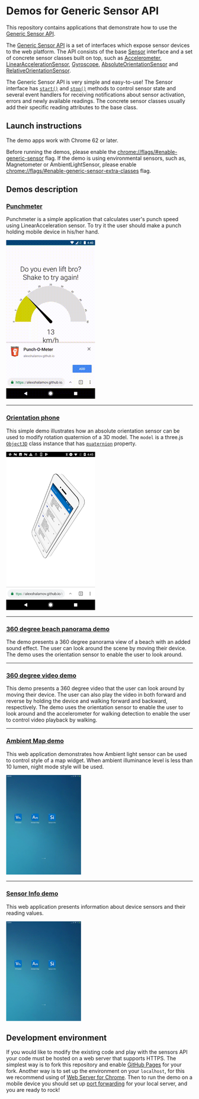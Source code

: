 # Demos for Generic Sensor API

This repository contains applications that demonstrate how to use the
[Generic Sensor API](https://www.w3.org/TR/generic-sensor/).

The [Generic Sensor API](https://www.w3.org/TR/generic-sensor/) is a set of
interfaces which expose sensor devices to the web platform. The API consists
of the base [Sensor](https://w3c.github.io/sensors/#the-sensor-interface)
interface and a set of concrete sensor classes built on top, such as
[Accelerometer](https://w3c.github.io/accelerometer/#accelerometer-interface),
[LinearAccelerationSensor](https://w3c.github.io/accelerometer/#linearaccelerationsensor-interface),
[Gyroscope](https://w3c.github.io/gyroscope/#gyroscope-interface),
[AbsoluteOrientationSensor](https://w3c.github.io/orientation-sensor/#absoluteorientationsensor-interface)
and [RelativeOrientationSensor](https://w3c.github.io/orientation-sensor/#relativeorientationsensor-interface).

The Generic Sensor API is very simple and easy-to-use! The Sensor interface has
[`start()`](https://w3c.github.io/sensors/#sensor-start) and
[`stop()`](https://w3c.github.io/sensors/#sensor-stop) methods to control sensor state
and several event handlers for receiving notifications about sensor activation, errors and newly
available readings. The concrete sensor classes usually add their specific reading attributes to
the base class.

## Launch instructions

The demo apps work with Chrome 62 or later.

Before running the demos, please enable the
[chrome://flags/#enable-generic-sensor](chrome://flags/#enable-generic-sensor) flag. If the demo is using
environmental sensors, such as, Magnetometer or AmbientLightSensor, please enable
[chrome://flags/#enable-generic-sensor-extra-classes](chrome://flags/#enable-generic-sensor-extra-classes)
flag.

## Demos description

### [Punchmeter](/generic-sensor-demos/punchmeter)

Punchmeter is a simple application that calculates user's punch speed using
LinearAcceleration sensor. To try it the user should make a punch holding
mobile device in his/her hand.

<img src="images/punchmeter.gif" alt="Punchmeter demo">

--- 

### [Orientation phone](/generic-sensor-demos/orientation-phone)

This simple demo illustrates how an absolute orientation sensor can be used to
modify rotation quaternion of a 3D model. The <code>model</code> is a three.js
[`Object3D`](https://threejs.org/docs/index.html#api/core/Object3D) class instance
that has [`quaternion`](https://threejs.org/docs/index.html#api/core/Object3D.quaternion)
property.

<img src="images/orientation-phone.png" alt="Orientation sensor demo">

--- 

### [360 degree beach panorama demo](/generic-sensor-demos/websensor-panorama)

The demo presents a 360 degree panorama view of a beach with an added sound effect.
The user can look around the scene by moving their device.
The demo uses the orientation sensor to enable the user to look around.

--- 

### [360 degree video demo](/generic-sensor-demos/websensor-video)

This demo presents a 360 degree video that the user can look around by moving their device.
The user can also play the video in both forward and reverse by holding the device and walking
forward and backward, respectively.
The demo uses the orientation sensor to enable the user to look around and the accelerometer for
walking detection to enable the user to control video playback by walking.

---

### [Ambient Map demo](/ambient-map/build/bundled)

This web application demonstrates how Ambient light sensor can be used to control style of a map widget.
When ambient illuminance level is less than 10 lumen, night mode style will be used.

<img width="40%" src="ambient-map/ambient-map.gif?raw=true" alt="Ambient Map demo">

---

### [Sensor Info demo](/sensor-info/build/bundled)

This web application presents information about device sensors and their reading values.

<img width="40%" src="sensor-info/sensor-info.gif?raw=true" alt="Ambient Map demo">

## Development environment

If you would like to modify the existing code and play with the sensors API
your code must be hosted on a web server that supports HTTPS.
The simplest way is to fork this repository and enable
[GitHub Pages](https://help.github.com/articles/configuring-a-publishing-source-for-github-pages/)
for your fork. Another way is to set up the environment on your `localhost`,
for this we recommend using of
[Web Server for Chrome](https://chrome.google.com/webstore/detail/web-server-for-chrome/ofhbbkphhbklhfoeikjpcbhemlocgigb).
Then to run the demo on a mobile device you should set up
[port forwarding](https://developers.google.com/web/tools/chrome-devtools/remote-debugging/local-server)
for your local server, and you are ready to rock!
